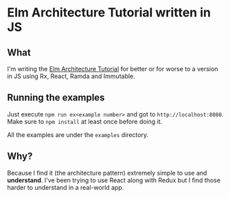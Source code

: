 # Elm Architecture Tutorial written in JS #

## What ##

I'm writing the [Elm Architecture Tutorial](https://github.com/evancz/elm-architecture-tutorial) for better or for worse to a version in JS using Rx, React, Ramda and Immutable.

## Running the examples ##

Just execute `npm run ex<example number>` and got to `http://localhost:8080`. Make sure to `npm install` at least once before doing it.

All the examples are under the `examples` directory.

## Why? ##

Because I find it (the architecture pattern) extremely simple to use and **understand**. I've been trying to use React along with Redux but I find those harder to understand in a real-world app.
